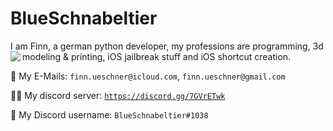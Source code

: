 # BlueSchnabeltier
I am Finn, a german python developer, my professions are programming, 3d modeling & printing, iOS jailbreak stuff and iOS shortcut creation.
<img align="left" src="https://github-readme-stats.vercel.app/api?username=BlueSchnabeltier&theme=radical" style="float: left;"/>
<p align="right"></p>

📧 My E-Mails: `finn.ueschner@icloud.com`, `finn.ueschner@gmail.com`

👨‍💻 My discord server: [`https://discord.gg/7GVrETwk`](https://discord.gg/7GVrETwk)

💬 My Discord username: `BlueSchnabeltier#1038`
